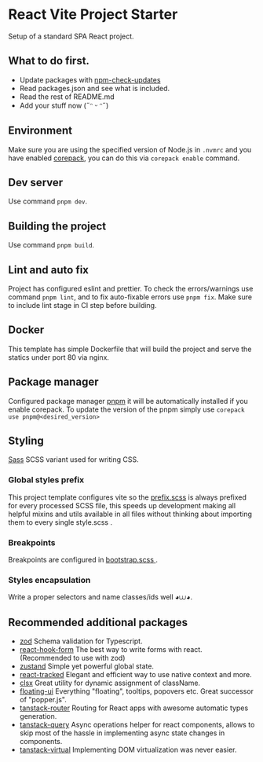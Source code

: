 # React Vite Project Starter
Setup of a standard SPA React project.

## What to do first.
- Update packages with [ npm-check-updates ]( https://www.npmjs.com/package/npm-check-updates )
- Read packages.json and see what is included.
- Read the rest of README.md
- Add your stuff now (˶ᵔ ᵕ ᵔ˶)

## Environment
Make sure you are using the specified version of Node.js in `.nvmrc` and you have enabled [corepack](https://nodejs.org/api/corepack.html), you can do this via `corepack enable` command.

## Dev server
Use command `pnpm dev`.

## Building the project
Use command `pnpm build`.

## Lint and auto fix
Project has configured eslint and prettier. To check the errors/warnings use command `pnpm lint`, and to fix auto-fixable errors use `pnpm fix`.
Make sure to include lint stage in CI step before building.

## Docker
This template has simple Dockerfile that will build the project and serve the statics under port 80 via nginx.

## Package manager
Configured package manager [pnpm](https://pnpm.io/) it will be automatically installed if you enable corepack.
To update the version of the pnpm simply use `corepack use pnpm@<desired_version>`

## Styling
[Sass](https://sass-lang.com/) SCSS variant used for writing CSS.

### Global styles prefix
This project template configures vite so the [prefix.scss](src/shared/scss/prefix/_index.scss) is always prefixed for every processed SCSS file, this speeds up development making all helpful mixins and utils available in all files without thinking about importing them to every single style.scss .

### Breakpoints
Breakpoints are configured in [ bootstrap.scss ]( src/shared/scss/prefix/_bootstrap.scss ).

### Styles encapsulation
Write a proper selectors and name classes/ids well ◕⩊◕.

## Recommended additional packages
- [zod](https://zod.dev/) Schema validation for Typescript.
- [react-hook-form](https://react-hook-form.com/) The best way to write forms with react. (Recommended to use with zod)
- [zustand](https://zustand-demo.pmnd.rs/) Simple yet powerful global state.
- [react-tracked](https://react-tracked.js.org/) Elegant and efficient way to use native context and more.
- [clsx](https://www.npmjs.com/package/clsx) Great utility for dynamic assignment of className.
- [floating-ui](https://floating-ui.com/) Everything "floating", tooltips, popovers etc. Great successor of "popper.js".
- [tanstack-router](https://tanstack.com/router/latest) Routing for React apps with awesome automatic types generation.
- [tanstack-query](https://tanstack.com/query/latest) Async operations helper for react components, allows to skip most of the hassle in implementing async state changes in components.
- [tanstack-virtual](https://tanstack.com/virtual/latest) Implementing DOM virtualization was never easier.
